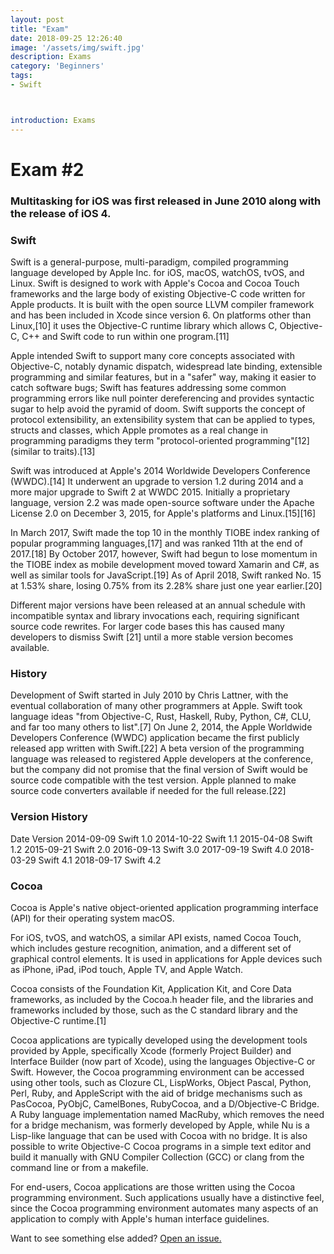```yaml
---
layout: post
title: "Exam"
date: 2018-09-25 12:26:40
image: '/assets/img/swift.jpg'
description: Exams
category: 'Beginners'
tags:
- Swift



introduction: Exams
---
```


# Exam #2

### Multitasking for iOS was first released in June 2010 along with the release of iOS 4.

### Swift
Swift is a general-purpose, multi-paradigm, compiled programming language developed by Apple Inc. for iOS, macOS, watchOS, tvOS, and Linux. Swift is designed to work with Apple's Cocoa and Cocoa Touch frameworks and the large body of existing Objective-C code written for Apple products. It is built with the open source LLVM compiler framework and has been included in Xcode since version 6. On platforms other than Linux,[10] it uses the Objective-C runtime library which allows C, Objective-C, C++ and Swift code to run within one program.[11]

Apple intended Swift to support many core concepts associated with Objective-C, notably dynamic dispatch, widespread late binding, extensible programming and similar features, but in a "safer" way, making it easier to catch software bugs; Swift has features addressing some common programming errors like null pointer dereferencing and provides syntactic sugar to help avoid the pyramid of doom. Swift supports the concept of protocol extensibility, an extensibility system that can be applied to types, structs and classes, which Apple promotes as a real change in programming paradigms they term "protocol-oriented programming"[12] (similar to traits).[13]

Swift was introduced at Apple's 2014 Worldwide Developers Conference (WWDC).[14] It underwent an upgrade to version 1.2 during 2014 and a more major upgrade to Swift 2 at WWDC 2015. Initially a proprietary language, version 2.2 was made open-source software under the Apache License 2.0 on December 3, 2015, for Apple's platforms and Linux.[15][16]

In March 2017, Swift made the top 10 in the monthly TIOBE index ranking of popular programming languages,[17] and was ranked 11th at the end of 2017.[18] By October 2017, however, Swift had begun to lose momentum in the TIOBE index as mobile development moved toward Xamarin and C#, as well as similar tools for JavaScript.[19] As of April 2018, Swift ranked No. 15 at 1.53% share, losing 0.75% from its 2.28% share just one year earlier.[20]

Different major versions have been released at an annual schedule with incompatible syntax and library invocations each, requiring significant source code rewrites. For larger code bases this has caused many developers to dismiss Swift [21] until a more stable version becomes available.


### History
Development of Swift started in July 2010 by Chris Lattner, with the eventual collaboration of many other programmers at Apple. Swift took language ideas "from Objective-C, Rust, Haskell, Ruby, Python, C#, CLU, and far too many others to list".[7] On June 2, 2014, the Apple Worldwide Developers Conference (WWDC) application became the first publicly released app written with Swift.[22] A beta version of the programming language was released to registered Apple developers at the conference, but the company did not promise that the final version of Swift would be source code compatible with the test version. Apple planned to make source code converters available if needed for the full release.[22]




### Version History
Date	Version
2014-09-09	Swift 1.0
2014-10-22	Swift 1.1
2015-04-08	Swift 1.2
2015-09-21	Swift 2.0
2016-09-13	Swift 3.0
2017-09-19	Swift 4.0
2018-03-29	Swift 4.1
2018-09-17	Swift 4.2

### Cocoa
Cocoa is Apple's native object-oriented application programming interface (API) for their operating system macOS.

For iOS, tvOS, and watchOS, a similar API exists, named Cocoa Touch, which includes gesture recognition, animation, and a different set of graphical control elements. It is used in applications for Apple devices such as iPhone, iPad, iPod touch, Apple TV, and Apple Watch.

Cocoa consists of the Foundation Kit, Application Kit, and Core Data frameworks, as included by the Cocoa.h header file, and the libraries and frameworks included by those, such as the C standard library and the Objective-C runtime.[1]

Cocoa applications are typically developed using the development tools provided by Apple, specifically Xcode (formerly Project Builder) and Interface Builder (now part of Xcode), using the languages Objective-C or Swift. However, the Cocoa programming environment can be accessed using other tools, such as Clozure CL, LispWorks, Object Pascal, Python, Perl, Ruby, and AppleScript with the aid of bridge mechanisms such as PasCocoa, PyObjC, CamelBones, RubyCocoa, and a D/Objective-C Bridge. A Ruby language implementation named MacRuby, which removes the need for a bridge mechanism, was formerly developed by Apple, while Nu is a Lisp-like language that can be used with Cocoa with no bridge. It is also possible to write Objective-C Cocoa programs in a simple text editor and build it manually with GNU Compiler Collection (GCC) or clang from the command line or from a makefile.

For end-users, Cocoa applications are those written using the Cocoa programming environment. Such applications usually have a distinctive feel, since the Cocoa programming environment automates many aspects of an application to comply with Apple's human interface guidelines.



Want to see something else added? <a href="https://yugn27.github.io/contact/">Open an issue.</a>
